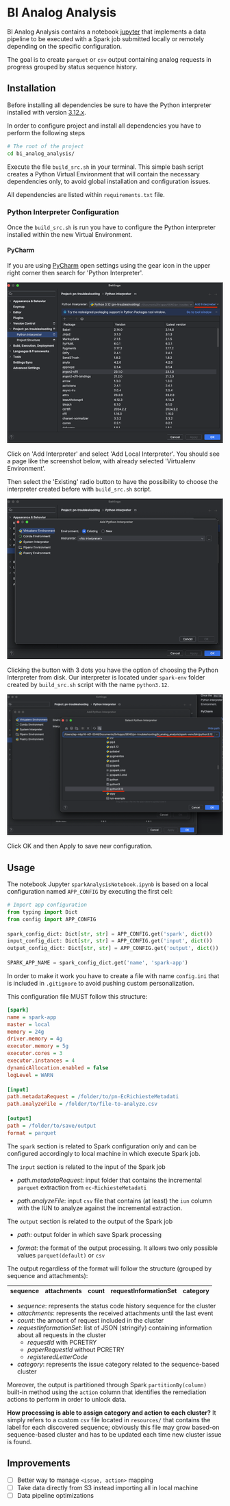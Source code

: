 # BI Analog Analysis

BI Analog Analysis contains a notebook [jupyter](https://jupyter.org/) that implements a data pipeline 
to be executed with a Spark job submitted locally or remotely depending on the specific configuration.

The goal is to create ```parquet``` or ```csv``` output containing analog requests in progress
grouped by status sequence history.

## Installation
Before installing all dependencies be sure to have the Python interpreter installed 
with version [3.12.x](https://www.python.org/downloads/release/python-3120/).

In order to configure project and install all dependencies you have to perform the following steps

```bash
# The root of the project
cd bi_analog_analysis/
```

Execute the file ```build_src.sh``` in your terminal.
This simple bash script creates a Python Virtual Environment that will contain 
the necessary dependencies only, to avoid global installation and configuration issues.

All dependencies are listed within ```requirements.txt``` file.

### Python Interpreter Configuration
Once the ```build_src.sh``` is run you have to configure the Python interpreter installed
within the new Virtual Environment.

#### PyCharm
If you are using [PyCharm](https://www.jetbrains.com/pycharm/) open settings 
using the gear icon in the upper right corner then search for 'Python Interpreter'.

![pycharm1.png](images/pycharm1.png)

Click on 'Add Interpreter' and select 'Add Local Interpreter'.
You should see a page like the screenshot below, with already selected 'Virtualenv Environment'.

Then select the 'Existing' radio button to have the possibility to choose the interpreter created before
with ```build_src.sh``` script.

![pycharm2.png](images/pycharm2.png)

Clicking the button with 3 dots you have the option of choosing the Python Interpreter from disk.
Our interpreter is located under ```spark-env``` folder created by ```build_src.sh``` script 
with the name ```python3.12```.

![pycharm3.png](images/pycharm3.png)

Click OK and then Apply to save new configuration.

## Usage
The notebook Jupyter ```sparkAnalysisNotebook.ipynb``` is based on a local configuration
named ```APP_CONFIG``` by executing the first cell:

```python
# Import app configuration
from typing import Dict
from config import APP_CONFIG

spark_config_dict: Dict[str, str] = APP_CONFIG.get('spark', dict())
input_config_dict: Dict[str, str] = APP_CONFIG.get('input', dict())
output_config_dict: Dict[str, str] = APP_CONFIG.get('output', dict())

SPARK_APP_NAME = spark_config_dict.get('name', 'spark-app')
```

In order to make it work you have to create a file with name ```config.ini```
that is included in ```.gitignore``` to avoid pushing custom personalization.

This configuration file MUST follow this structure:
```ini
[spark]
name = spark-app
master = local
memory = 24g
driver.memory = 4g
executor.memory = 5g
executor.cores = 3
executor.instances = 4
dynamicAllocation.enabled = false
logLevel = WARN

[input]
path.metadataRequest = /folder/to/pn-EcRichiesteMetadati
path.analyzeFile = /folder/to/file-to-analyze.csv

[output]
path = /folder/to/save/output
format = parquet
```

The ```spark``` section is related to Spark configuration only and can be
configured accordingly to local machine in which execute Spark job.

The ```input``` section is related to the input of the Spark job

- *path.metadataRequest*: input folder that contains the incremental ```parquet``` extraction 
  from ```ec-RichiesteMetadati```

- *path.analyzeFile*: input ```csv``` file that contains (at least) the ```iun``` column 
  with the IUN to analyze against the incremental extraction.

The ```output``` section is related to the output of the Spark job

- *path*: output folder in which save Spark processing

- *format*: the format of the output processing. It allows two only possible values 
  ```parquet(default)``` or ```csv```

The output regardless of the format will follow the structure (grouped by sequence and attachments):

| sequence | attachments | count | requestInformationSet | category |
|----------|-------------|-------|-----------------------|----------|

- *sequence*: represents the status code history sequence for the cluster
- *attachments*: represents the received attachments until the last event
- *count*: the amount of request included in the cluster
- *requestInformationSet*: list of JSON (stringify) containing information about all requests in the cluster
  - *requestId* with PCRETRY
  - *paperRequestId* without PCRETRY
  - *registeredLetterCode*
- *category*: represents the issue category related to the sequence-based cluster

Moreover, the output is partitioned through Spark `partitionBy(column)` built-in method
using the `action` column that identifies the remediation actions to perform in order to
unlock data.

**__How processing is able to assign category and action to each cluster?__**
It simply refers to a custom `csv` file located in `resources/` that contains the label for each discovered sequence;
obviously this file may grow based-on sequence-based cluster and has to be updated each time new
cluster issue is found.

## Improvements

- [ ] Better way to manage `<issue, action>` mapping
- [ ] Take data directly from S3 instead importing all in local machine
- [ ] Data pipeline optimizations